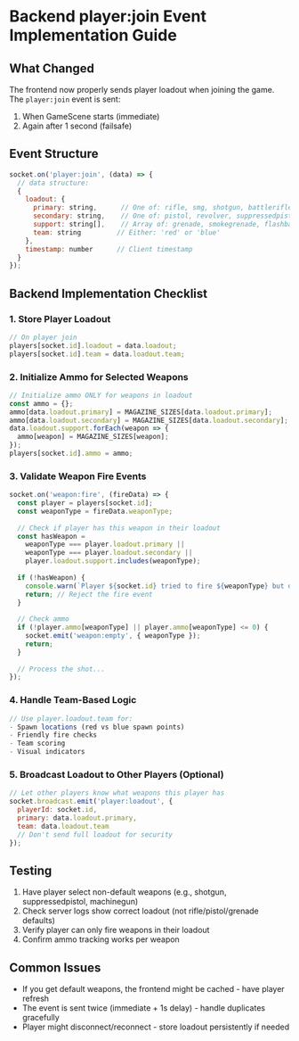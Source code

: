 # Backend player:join Event Implementation Guide

## What Changed
The frontend now properly sends player loadout when joining the game. The `player:join` event is sent:
1. When GameScene starts (immediate)
2. Again after 1 second (failsafe)

## Event Structure
```javascript
socket.on('player:join', (data) => {
  // data structure:
  {
    loadout: {
      primary: string,      // One of: rifle, smg, shotgun, battlerifle, sniperrifle
      secondary: string,    // One of: pistol, revolver, suppressedpistol
      support: string[],    // Array of: grenade, smokegrenade, flashbang, grenadelauncher, rocket, machinegun, antimaterialrifle
      team: string         // Either: 'red' or 'blue'
    },
    timestamp: number      // Client timestamp
  }
});
```

## Backend Implementation Checklist

### 1. Store Player Loadout
```javascript
// On player join
players[socket.id].loadout = data.loadout;
players[socket.id].team = data.loadout.team;
```

### 2. Initialize Ammo for Selected Weapons
```javascript
// Initialize ammo ONLY for weapons in loadout
const ammo = {};
ammo[data.loadout.primary] = MAGAZINE_SIZES[data.loadout.primary];
ammo[data.loadout.secondary] = MAGAZINE_SIZES[data.loadout.secondary];
data.loadout.support.forEach(weapon => {
  ammo[weapon] = MAGAZINE_SIZES[weapon];
});
players[socket.id].ammo = ammo;
```

### 3. Validate Weapon Fire Events
```javascript
socket.on('weapon:fire', (fireData) => {
  const player = players[socket.id];
  const weaponType = fireData.weaponType;
  
  // Check if player has this weapon in their loadout
  const hasWeapon = 
    weaponType === player.loadout.primary ||
    weaponType === player.loadout.secondary ||
    player.loadout.support.includes(weaponType);
    
  if (!hasWeapon) {
    console.warn(`Player ${socket.id} tried to fire ${weaponType} but doesn't have it!`);
    return; // Reject the fire event
  }
  
  // Check ammo
  if (!player.ammo[weaponType] || player.ammo[weaponType] <= 0) {
    socket.emit('weapon:empty', { weaponType });
    return;
  }
  
  // Process the shot...
});
```

### 4. Handle Team-Based Logic
```javascript
// Use player.loadout.team for:
- Spawn locations (red vs blue spawn points)
- Friendly fire checks
- Team scoring
- Visual indicators
```

### 5. Broadcast Loadout to Other Players (Optional)
```javascript
// Let other players know what weapons this player has
socket.broadcast.emit('player:loadout', {
  playerId: socket.id,
  primary: data.loadout.primary,
  team: data.loadout.team
  // Don't send full loadout for security
});
```

## Testing
1. Have player select non-default weapons (e.g., shotgun, suppressedpistol, machinegun)
2. Check server logs show correct loadout (not rifle/pistol/grenade defaults)
3. Verify player can only fire weapons in their loadout
4. Confirm ammo tracking works per weapon

## Common Issues
- If you get default weapons, the frontend might be cached - have player refresh
- The event is sent twice (immediate + 1s delay) - handle duplicates gracefully
- Player might disconnect/reconnect - store loadout persistently if needed 